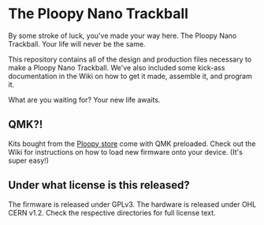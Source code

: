 # The Ploopy Nano Trackball

By some stroke of luck, you've made your way here. The Ploopy Nano Trackball. Your life will never be the same.

This repository contains all of the design and production files necessary to make a Ploopy Nano Trackball. We've also included some kick-ass documentation in the Wiki on how to get it made, assemble it, and program it.

What are you waiting for? Your new life awaits.

## QMK?!

Kits bought from the [Ploopy store](https://www.ploopy.co/product/nano-trackball/11) come with QMK preloaded. Check out the Wiki for instructions on how to load new firmware onto your device. (It's super easy!)

## Under what license is this released?

The firmware is released under GPLv3. The hardware is released under OHL CERN v1.2. Check the respective directories for full license text.

